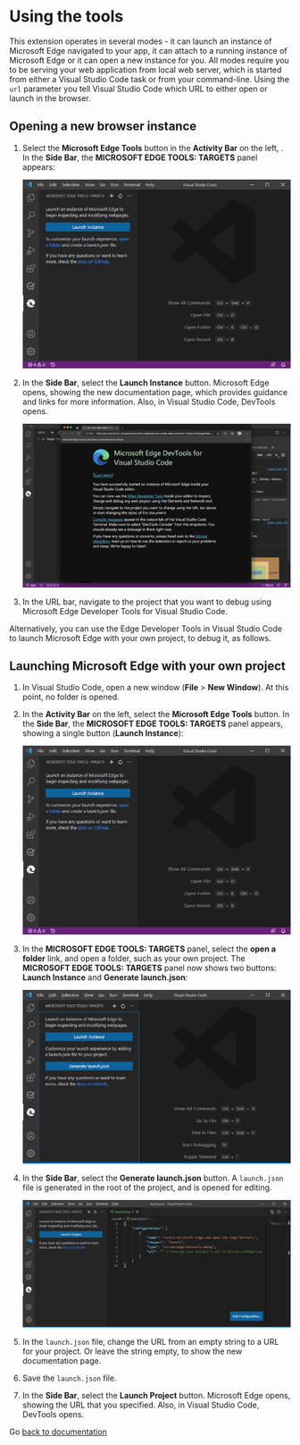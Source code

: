 
# Using the tools

This extension operates in several modes - it can launch an instance of Microsoft Edge navigated to your app, it can attach to a running instance of Microsoft Edge or it can open a new instance for you. All modes require you to be serving your web application from local web server, which is started from either a Visual Studio Code task or from your command-line. Using the `url` parameter you tell Visual Studio Code which URL to either open or launch in the browser.

## Opening a new browser instance

1. Select the **Microsoft Edge Tools** button in the **Activity Bar** on the left, .  In the **Side Bar**, the **MICROSOFT EDGE TOOLS: TARGETS** panel appears:

    ![The MICROSOFT EDGE TOOLS: TARGETS panel in the Side Bar of Visual Studio Code, showing the Launch Instance button](img/edge-tools-extension-in-context-docs-initial-side-bar.msft.png)

1. In the **Side Bar**, select the **Launch Instance** button.  Microsoft Edge opens, showing the new documentation page, which provides guidance and links for more information.  Also, in Visual Studio Code, DevTools opens.

    ![The new documentation page that appears in the browser, about how to use Microsoft Edge Developer Tools for Visual Studio Code](img/edge-tools-extension-in-context-docs-doc-page.msft.png)
1. In the URL bar, navigate to the project that you want to debug using Microsoft Edge Developer Tools for Visual Studio Code.

Alternatively, you can use the Edge Developer Tools in Visual Studio Code to launch Microsoft Edge with your own project, to debug it, as follows.

## Launching Microsoft Edge with your own project

1. In Visual Studio Code, open a new window (**File** > **New Window**).  At this point, no folder is opened.

1. In the **Activity Bar** on the left, select the **Microsoft Edge Tools** button.  In the **Side Bar**, the **MICROSOFT EDGE TOOLS: TARGETS** panel appears, showing a single button (**Launch Instance**):

    ![The MICROSOFT EDGE TOOLS: TARGETS panel in the Side Bar of Visual Studio Code, showing the Launch Instance button](img/edge-tools-extension-in-context-docs-initial-side-bar.msft.png)

1. In the **MICROSOFT EDGE TOOLS: TARGETS** panel, select the **open a folder** link, and open a folder, such as your own project.  The **MICROSOFT EDGE TOOLS: TARGETS** panel now shows two buttons: **Launch Instance** and **Generate launch.json**:

    ![The MICROSOFT EDGE TOOLS: TARGETS panel in the Side Bar of Visual Studio Code](img/edge-tools-extension-in-context-docs-side-bar.msft.png)

1. In the **Side Bar**, select the **Generate launch.json** button.  A `launch.json` file is generated in the root of the project, and is opened for editing.

    ![Editing the URL in the launch.json file](img/edge-tools-extension-in-context-docs-launch-json-file.msft.png)

1. In the `launch.json` file, change the URL from an empty string to a URL for your project.  Or leave the string empty, to show the new documentation page.

1. Save the `launch.json` file.

1. In the **Side Bar**, select the **Launch Project** button.  Microsoft Edge opens, showing the URL that you specified.  Also, in Visual Studio Code, DevTools opens.

Go [back to documentation](./index.md)
